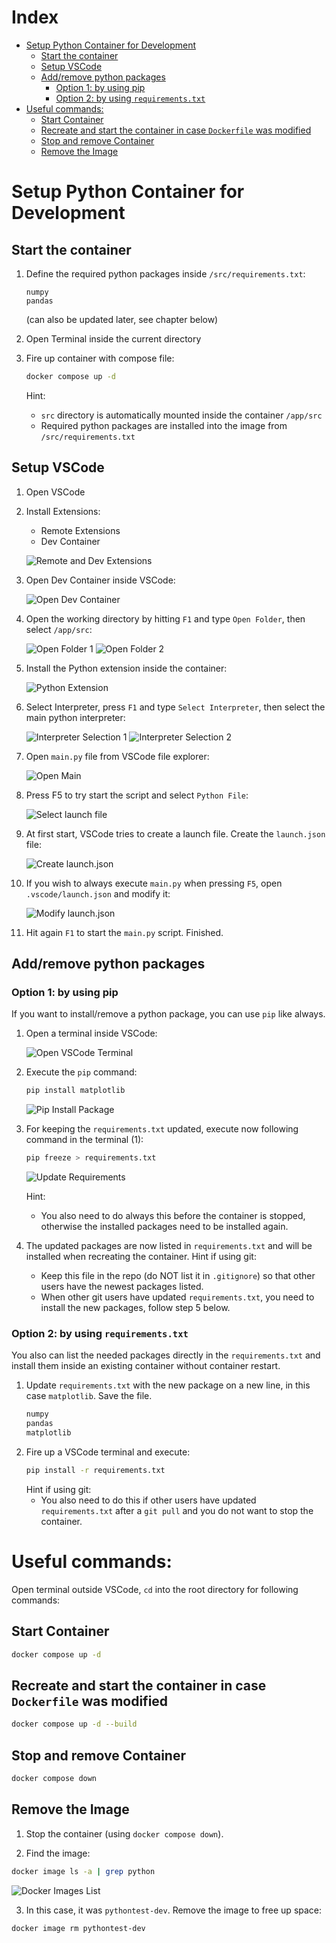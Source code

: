 # Index
- [Setup Python Container for Development](#setup-python-container-for-development)
  * [Start the container](#start-the-container)
  * [Setup VSCode](#setup-vscode)
  * [Add/remove python packages](#add-remove-python-packages)
    + [Option 1: by using pip](#option-1--by-using-pip)
    + [Option 2: by using `requirements.txt`](#option-2--by-using--requirementstxt-)
- [Useful commands:](#useful-commands-)
  * [Start Container](#start-container)
  * [Recreate and start the container in case `Dockerfile` was modified](#recreate-and-start-the-container-in-case--dockerfile--was-modified)
  * [Stop and remove Container](#stop-and-remove-container)
  * [Remove the Image](#remove-the-image)


# Setup Python Container for Development

## Start the container
1. Define the required python packages inside `/src/requirements.txt`:
	```
	numpy
	pandas
	```
	(can also be updated later, see chapter below)

2. Open Terminal inside the current directory

3. Fire up container with compose file:
	```bash
	docker compose up -d
	```	

	Hint:
	- `src` directory is automatically mounted inside the container `/app/src`
	- Required python packages are installed into the image from `/src/requirements.txt`

## Setup VSCode
1. Open VSCode

2. Install Extensions:

	- Remote Extensions
	- Dev Container

	![Remote and Dev Extensions](/docs/imgs/vscode_extensions.png)

3. Open Dev Container inside VSCode:

	![Open Dev Container](/docs/imgs/open_dev_container.png)

4. Open the working directory by hitting `F1` and type `Open Folder`, then select `/app/src`:

	![Open Folder 1](/docs/imgs/open_folder_1.png)
	![Open Folder 2](/docs/imgs/open_folder_2.png)

5. Install the Python extension inside the container:

	![Python Extension](/docs/imgs/python_extension.png)

6. Select Interpreter, press `F1` and type `Select Interpreter`, then select the main python interpreter:

	![Interpreter Selection 1](/docs/imgs/select_interpreter_1.png)
	![Interpreter Selection 2](/docs/imgs/select_interpreter_2.png)

7. Open `main.py` file from VSCode file explorer:

	![Open Main](/docs/imgs/open_main_py.png)

8. Press F5 to try start the script and select `Python File`:

	![Select launch file](/docs/imgs/select_launch_file.png)

9. At first start, VSCode tries to create a launch file. Create the `launch.json` file:

	![Create launch.json](/docs/imgs/create_launch_json.png)

10. If you wish to always execute `main.py` when pressing `F5`, open `.vscode/launch.json` and modify it:

	![Modify launch.json](/docs/imgs/modify_launch_json.png)

11. Hit again `F1` to start the `main.py` script. Finished.

## Add/remove python packages

### Option 1: by using pip
If you want to install/remove a python package, you can use `pip` like always.

1. Open a terminal inside VSCode:

	![Open VSCode Terminal](/docs/imgs/open_terminal_vscode.png)

2. Execute the `pip` command:
	```bash
	pip install matplotlib
	```
	![Pip Install Package](/docs/imgs/pip_install.png)
3. For keeping the `requirements.txt` updated, execute now following command in the terminal (1):
	```bash
	pip freeze > requirements.txt
	```

	![Update Requirements](/docs/imgs/update_requirements.png)

	Hint:
	- You also need to do always this before the container is stopped, otherwise the installed packages need to be installed again.

4. The updated packages are now listed in `requirements.txt` and will be installed when recreating the container. 
	Hint if using git: 
	- Keep this file in the repo (do NOT list it in `.gitignore`) so that other users have the newest packages listed.
	- When other git users have updated `requirements.txt`, you need to install the new packages, follow step 5 below.

### Option 2: by using `requirements.txt`
You also can list the needed packages directly in the `requirements.txt` and install them inside an existing container without container restart.
1. Update `requirements.txt` with the new package on a new line, in this case `matplotlib`. Save the file.
	```txt [requirements.txt]
	numpy
	pandas
	matplotlib
	```
2. Fire up a VSCode terminal and execute:
	```bash
	pip install -r requirements.txt
	```
	Hint if using git:
	- You also need to do this if other users have updated `requirements.txt` after a `git pull` and you do not want to stop the container. 

# Useful commands:
Open terminal outside VSCode, `cd` into the root directory for following commands:

## Start Container
```bash
docker compose up -d
```

## Recreate and start the container in case `Dockerfile` was modified
```bash
docker compose up -d --build
```

## Stop and remove Container
```bash
docker compose down
```

## Remove the Image
1. Stop the container (using `docker compose down`).

2. Find the image:
```bash
docker image ls -a | grep python
```
![Docker Images List](/docs/imgs/docker_image_list.png)

3. In this case, it was `pythontest-dev`. Remove the image to free up space: 
```bash
docker image rm pythontest-dev
```




